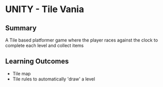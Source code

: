 # UNITY - Tile Vania

## Summary
A Tile based platformer game where the player races against the clock to complete each level and collect items

## Learning Outcomes
 - Tile map
 - Tile rules to automatically 'draw' a level

